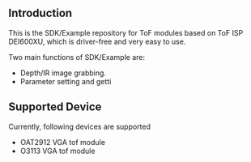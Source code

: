 
## Introduction

This is the SDK/Example repository for ToF modules based on ToF ISP DEI600XU, which is driver-free and very easy to use.

Two main functions of SDK/Example are:
 * Depth/IR image grabbing.
 * Parameter setting and getti

## Supported Device
Currently, following devices are supported
 * OAT2912 VGA tof module
 * O3113 VGA tof module